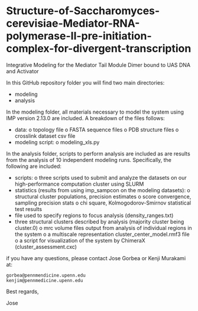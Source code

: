 # Structure-of-Saccharomyces-cerevisiae-Mediator-RNA-polymerase-II-pre-initiation-complex-for-divergent-transcription

Integrative Modeling for the Mediator Tail Module Dimer bound to UAS DNA and Activator

In this GitHub repository folder you will find two main directories:
-	modeling
-	analysis

In the modeling folder, all materials necessary to model the system using IMP version 2.13.0 are included. A breakdown of the files follows:
-	data:
o	topology file
o	FASTA sequence files
o	PDB structure files
o	crosslink dataset csv file
-	modeling script:
o	modeling_xls.py

In the analysis folder, scripts to perform analysis are included as are results from the analysis of 10 independent modeling runs. Specifically, the following are included:
-	scripts:
o	three scripts used to submit and analyze the datasets on our high-performance computation cluster using SLURM
-	statistics (results from using imp_sampcon on the modeling datasets):
o	structural cluster populations, precision estimates
o	score convergence, sampling precision stats
o	chi square, Kolmogodorov-Smirnov statistical test results
-	file used to specify regions to focus analysis (density_ranges.txt)
-	three structural clusters described by analysis (majority cluster being cluster.0)
o	mrc volume files output from analysis of individual regions in the system
o	a multiscale representation cluster_center_model.rmf3 file
o	a script for visualization of the system by ChimeraX (cluster_assessment.cxc)

if you have any questions, please contact Jose Gorbea or Kenji Murakami at:
    
    gorbea@pennmendicine.upenn.edu
    kenjim@pennmedicine.upenn.edu
    
Best regards,

Jose
